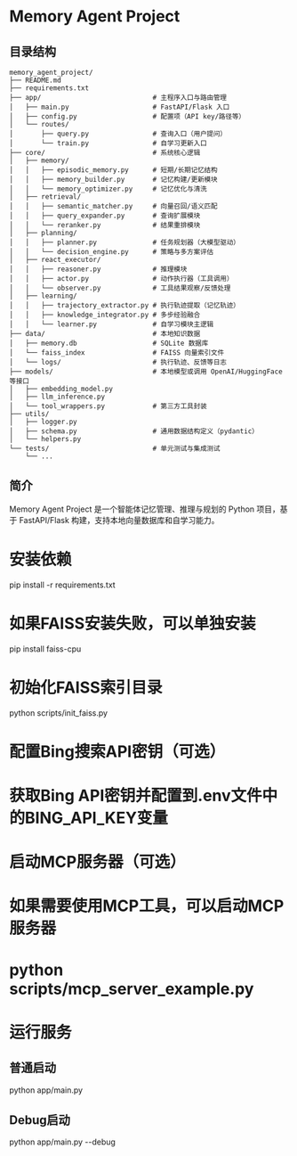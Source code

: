 # Memory Agent Project

## 目录结构

```
memory_agent_project/
├── README.md
├── requirements.txt
├── app/                            # 主程序入口与路由管理
│   ├── main.py                     # FastAPI/Flask 入口
│   ├── config.py                   # 配置项（API key/路径等）
│   └── routes/
│       ├── query.py                # 查询入口（用户提问）
│       └── train.py                # 自学习更新入口
├── core/                           # 系统核心逻辑
│   ├── memory/
│   │   ├── episodic_memory.py      # 短期/长期记忆结构
│   │   ├── memory_builder.py       # 记忆构建/更新模块
│   │   └── memory_optimizer.py     # 记忆优化与清洗
│   ├── retrieval/
│   │   ├── semantic_matcher.py     # 向量召回/语义匹配
│   │   ├── query_expander.py       # 查询扩展模块
│   │   └── reranker.py             # 结果重排模块
│   ├── planning/
│   │   ├── planner.py              # 任务规划器（大模型驱动）
│   │   └── decision_engine.py      # 策略与多方案评估
│   ├── react_executor/
│   │   ├── reasoner.py             # 推理模块
│   │   ├── actor.py                # 动作执行器（工具调用）
│   │   └── observer.py             # 工具结果观察/反馈处理
│   ├── learning/
│   │   ├── trajectory_extractor.py # 执行轨迹提取（记忆轨迹）
│   │   ├── knowledge_integrator.py # 多步经验融合
│   │   └── learner.py              # 自学习模块主逻辑
├── data/                           # 本地知识数据
│   ├── memory.db                   # SQLite 数据库
│   └── faiss_index                 # FAISS 向量索引文件
│   └── logs/                       # 执行轨迹、反馈等日志
├── models/                         # 本地模型或调用 OpenAI/HuggingFace 等接口
│   ├── embedding_model.py
│   ├── llm_inference.py
│   └── tool_wrappers.py            # 第三方工具封装
├── utils/
│   ├── logger.py
│   ├── schema.py                   # 通用数据结构定义（pydantic）
│   └── helpers.py
└── tests/                          # 单元测试与集成测试
    └── ...
```

## 简介

Memory Agent Project 是一个智能体记忆管理、推理与规划的 Python 项目，基于 FastAPI/Flask 构建，支持本地向量数据库和自学习能力。 
# 安装依赖
pip install -r requirements.txt

# 如果FAISS安装失败，可以单独安装
pip install faiss-cpu

# 初始化FAISS索引目录
python scripts/init_faiss.py

# 配置Bing搜索API密钥（可选）
# 获取Bing API密钥并配置到.env文件中的BING_API_KEY变量

# 启动MCP服务器（可选）
# 如果需要使用MCP工具，可以启动MCP服务器
# python scripts/mcp_server_example.py

# 运行服务

## 普通启动
python app/main.py

## Debug启动
python app/main.py --debug